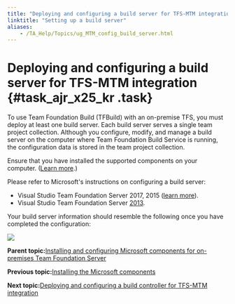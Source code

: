 ```yaml
--- 
title: "Deploying and configuring a build server for TFS-MTM integration"
linktitle: "Setting up a build server"
aliases: 
    - /TA_Help/Topics/ug_MTM_config_build_server.html
---
```

# Deploying and configuring a build server for TFS-MTM integration {#task_ajr_x25_kr .task}

To use Team Foundation Build \(TFBuild\) with an on-premise TFS, you must deploy at least one build server. Each build server serves a single team project collection. Although you configure, modify, and manage a build server on the computer where Team Foundation Build Service is running, the configuration data is stored in the team project collection.

Ensure that you have installed the supported components on your computer. \([Learn more](ug_MTM_VS_components.html).\)

Please refer to Microsoft's instructions on configuring a build server:

-   Visual Studio Team Foundation Server 2017, 2015 \([learn more](https://www.visualstudio.com/en-us/docs/build/concepts/agents/agents)\).
-   Visual Studio Team Foundation Server [2013](https://msdn.microsoft.com/en-us/library/ms181712(v=vs.120).aspx).

Your build server information should resemble the following once you have completed the configuration:

![](../Images/MTM_build_service.png)

**Parent topic:**[Installing and configuring Microsoft components for on-premises Team Foundation Server](../../TA_Help/Topics/ug_MTM_configuration.html)

**Previous topic:**[Installing the Microsoft components](../../TA_Help/Topics/ug_MTM_VS_components.html)

**Next topic:**[Deploying and configuring a build controller for TFS-MTM integration](../../TA_Help/Topics/ug_MTM_config_build_controller.html)

